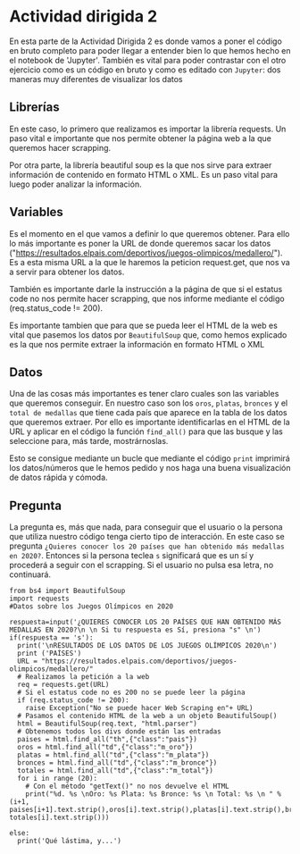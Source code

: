 # Actividad dirigida 2

En esta parte de la Actividad Dirigida 2 es donde vamos a poner el código en bruto completo para poder llegar a entender bien lo que hemos hecho en el notebook de 'Jupyter'. También es vital para poder contrastar con el otro ejercicio como es un código en bruto y como es editado con `Jupyter`: dos maneras muy diferentes de visualizar los datos

## Librerías
En este caso, lo primero que realizamos es importar la librería requests. Un paso vital e importante que nos permite obtener la página web a la que queremos hacer scrapping.

Por otra parte, la librería beautiful soup es la que nos sirve para extraer información de contenido en formato HTML o XML. Es un paso vital para luego poder analizar la información.

## Variables
Es el momento en el que vamos a definir lo que queremos obtener. Para ello lo más importante es poner la URL de donde queremos sacar los datos ("https://resultados.elpais.com/deportivos/juegos-olimpicos/medallero/"). Es a esta misma URL a la que le haremos la peticion request.get, que nos va a servir para obtener los datos.

También es importante darle la instrucción a la página de que si el estatus code no nos permite hacer scrapping, que nos informe mediante el código (req.status_code != 200).

Es importante tambien que para que se pueda leer el HTML de la web es vital que pasemos los datos por `BeautifulSoup` que, como hemos explicado es la que nos permite extraer la información en formato HTML o XML

## Datos
Una de las cosas más importantes es tener claro cuales son las variables que queremos conseguir. En nuestro caso son los `oros`, `platas`, `bronces` y el `total de medallas` que tiene cada país que aparece en la tabla de los datos que queremos extraer. Por ello es importante identificarlas en el HTML de la URL y aplicar en el código la función `find_all()` para que las busque y las seleccione para, más tarde, mostrárnoslas.

Esto se consigue mediante un bucle que mediante el código `print` imprimirá los datos/números que le hemos pedido y nos haga una buena visualización de datos rápida y cómoda.

## Pregunta
La pregunta es, más que nada, para conseguir que el usuario o la persona que utiliza nuestro código tenga cierto tipo de interacción. En este caso se pregunta `¿Quieres conocer los 20 países que han obtenido más medallas en 2020?`. Entonces si la persona teclea `s` significará que es un sí y procederá a seguir con el scrapping. Si el usuario no pulsa esa letra, no continuará.

```
from bs4 import BeautifulSoup
import requests
#Datos sobre los Juegos Olímpicos en 2020

respuesta=input('¿QUIERES CONOCER LOS 20 PAÍSES QUE HAN OBTENIDO MÁS MEDALLAS EN 2020?\n \n Si tu respuesta es Sí, presiona "s" \n')
if(respuesta == 's'):
  print('\nRESULTADOS DE LOS DATOS DE LOS JUEGOS OLÍMPICOS 2020\n')
  print ('PAÍSES')
  URL = "https://resultados.elpais.com/deportivos/juegos-olimpicos/medallero/"
  # Realizamos la petición a la web
  req = requests.get(URL)
  # Si el estatus code no es 200 no se puede leer la página
  if (req.status_code != 200):
    raise Exception("No se puede hacer Web Scraping en"+ URL)
  # Pasamos el contenido HTML de la web a un objeto BeautifulSoup()
  html = BeautifulSoup(req.text, "html.parser")
  # Obtenemos todos los divs donde están las entradas
  paises = html.find_all("th",{"class":"pais"})
  oros = html.find_all("td",{"class":"m_oro"})
  platas = html.find_all("td",{"class":"m_plata"})
  bronces = html.find_all("td",{"class":"m_bronce"})
  totales = html.find_all("td",{"class":"m_total"})
  for i in range (20):
    # Con el método "getText()" no nos devuelve el HTML
    print("%d. %s \nOro: %s Plata: %s Bronce: %s \n Total: %s \n " % (i+1, paises[i+1].text.strip(),oros[i].text.strip(),platas[i].text.strip(),bronces[i].text.strip(), totales[i].text.strip()))

else:
  print('Qué lástima, y...')

```
 
